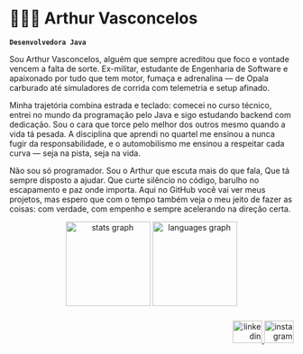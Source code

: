 # 👩🏻‍💻 Arthur Vasconcelos

**`Desenvolvedora Java`**

Sou Arthur Vasconcelos, alguém que sempre acreditou que foco e vontade vencem a falta de sorte. Ex-militar, estudante de Engenharia de Software e apaixonado por tudo que tem motor, fumaça e adrenalina — de Opala carburado até simuladores de corrida com telemetria e setup afinado.

Minha trajetória combina estrada e teclado: comecei no curso técnico, entrei no mundo da programação pelo Java e sigo estudando backend com dedicação. Sou o cara que torce pelo melhor dos outros mesmo quando a vida tá pesada. A disciplina que aprendi no quartel me ensinou a nunca fugir da responsabilidade, e o automobilismo me ensinou a respeitar cada curva — seja na pista, seja na vida.

Não sou só programador. Sou o Arthur que escuta mais do que fala, Que tá sempre disposto a ajudar. Que curte silêncio no código, barulho no escapamento e paz onde importa. Aqui no GitHub você vai ver meus projetos, mas espero que com o tempo também veja o meu jeito de fazer as coisas: com verdade, com empenho e sempre acelerando na direção certa.



<div align="center">
  <img src="https://github-readme-stats.vercel.app/api?username=ArthurGVasconcelos&hide_title=false&hide_rank=false&show_icons=true&include_all_commits=true&count_private=true&disable_animations=false&theme=dark&locale=en&hide_border=false&order=1" height="150" alt="stats graph"  />
  <img src="https://github-readme-stats.vercel.app/api/top-langs?username=ArthurGVasconcelos&locale=en&hide_title=false&layout=compact&card_width=320&langs_count=5&theme=dark&hide_border=false&order=2" height="150" alt="languages graph"  />
</div>

###

<div align="right">
  <a href="https://www.linkedin.com/in/arthurgvasconcelos/" target="_blank">
    <img src="https://raw.githubusercontent.com/maurodesouza/profile-readme-generator/master/src/assets/icons/social/linkedin/default.svg" width="52" height="40" alt="linkedin logo"  />
  </a>
  <a href="https://www.instagram.com/arthh_v/" target="_blank">
    <img src="https://raw.githubusercontent.com/maurodesouza/profile-readme-generator/master/src/assets/icons/social/instagram/default.svg" width="52" height="40" alt="instagram logo"  />
  </a>
</div>

###
